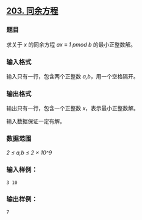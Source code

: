 ## [203. 同余方程](https://www.acwing.com/problem/content/205/)

### 题目

求关于 *x* 的同余方程 *ax ≡ 1 pmod b* 的最小正整数解。

### 输入格式

输入只有一行，包含两个正整数 *a,b*，用一个空格隔开。

### 输出格式

输出只有一行，包含一个正整数 *x*，表示最小正整数解。

输入数据保证一定有解。

### 数据范围

*2 ≤ a,b ≤ 2 × 10^9*

### 输入样例：

```
3 10
```

### 输出样例：

```
7
```
